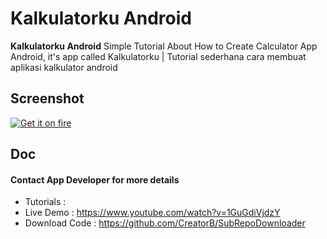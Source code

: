 Kalkulatorku Android
======
**Kalkulatorku Android** Simple Tutorial About How to Create Calculator App Android, it's app called Kalkulatorku | Tutorial sederhana cara membuat aplikasi kalkulator android

## Screenshot
[![Get it on fire](https://farm9.staticflickr.com/8657/16049833504_e92c613ce2_c.jpg)](https://www.flickr.com/photos/129324678@N07/)

## Doc
#### Contact App Developer for more details
* Tutorials 	: 
* Live Demo 	: https://www.youtube.com/watch?v=1GuGdiVjdzY
* Download Code : https://github.com/CreatorB/SubRepoDownloader
